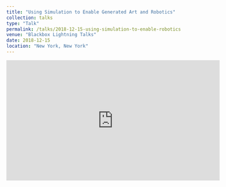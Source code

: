 ```yaml
---
title: "Using Simulation to Enable Generated Art and Robotics"
collection: talks
type: "Talk"
permalink: /talks/2018-12-15-using-simulation-to-enable-robotics
venue: "Blackbox Lightning Talks"
date: 2018-12-15
location: "New York, New York"
---
```


<iframe width="560" height="315" src="https://www.youtube.com/embed/wn0UA5ilmr0" title="YouTube video player" frameborder="0" allow="accelerometer; autoplay; clipboard-write; encrypted-media; gyroscope; picture-in-picture" allowfullscreen></iframe>